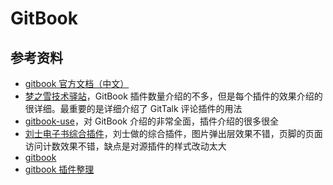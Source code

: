 # GitBook

## 参考资料

- [gitbook 官方文档（中文）](https://snowdreams1006.github.io/gitbook-official/zh/)
- [梦之雪技术驿站](https://snowdreams1006.github.io)，GitBook 插件数量介绍的不多，但是每个插件的效果介绍的很详细。最重要的是详细介绍了 GitTalk 评论插件的用法
- [gitbook-use](https://github.com/zhangjikai/gitbook-use)，对 GitBook 介绍的非常全面，插件介绍的很多很全
- [刘士电子书综合插件](https://github.com/liushilive/gitbook-plugin-books)，刘士做的综合插件，图片弹出层效果不错，页脚的页面访问计数效果不错，缺点是对源插件的样式改动太大
- [gitbook](http://www.chengweiyang.cn/gitbook/)
- [gitbook 插件整理](https://www.jianshu.com/p/427b8bb066e6)
